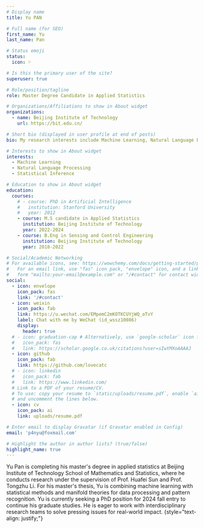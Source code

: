 ```yaml
---
# Display name
title: Yu PAN

# Full name (for SEO)
first_name: Yu
last_name: Pan

# Status emoji
status:
  icon: 💦

# Is this the primary user of the site?
superuser: true

# Role/position/tagline
role: Master Degree Candidate in Applied Statistics

# Organizations/Affiliations to show in About widget
organizations:
  - name: Beijing Institute of Technology
    url: https://bit.edu.cn/

# Short bio (displayed in user profile at end of posts)
bio: My research interests include Machine Learning, Natural Language Processing and Statistical Inference.

# Interests to show in About widget
interests:
  - Machine Learning
  - Natural Language Processing
  - Statistical Inference

# Education to show in About widget
education:
  courses:
    # - course: PhD in Artificial Intelligence
    #   institution: Stanford University
    #   year: 2012
    - course: M.S candidate in Applied Statistics
      institution: Beijing Institute of Technology
      year: 2022-2024
    - course: B.Eng in Sensing and Control Engineering
      institution: Beijing Institute of Technology
      year: 2018-2022

# Social/Academic Networking
# For available icons, see: https://wowchemy.com/docs/getting-started/page-builder/#icons
#   For an email link, use "fas" icon pack, "envelope" icon, and a link in the
#   form "mailto:your-email@example.com" or "/#contact" for contact widget.
social:
  - icon: envelope
    icon_pack: fas
    link: '/#contact'
  - icon: weixin
    icon_pack: fab
    link: https://u.wechat.com/EMpemC2mKOTKCUYjWQ_oTvY
    label: Chat with me by WeChat (id_wssz10086)
    display:
      header: true
  # - icon: graduation-cap # Alternatively, use `google-scholar` icon from `ai` icon pack
  #   icon_pack: fas
  #   link: https://scholar.google.co.uk/citations?user=sIwtMXoAAAAJ
  - icon: github
    icon_pack: fab
    link: https://github.com/lovecatc
  # - icon: linkedin
  #   icon_pack: fab
  #   link: https://www.linkedin.com/
  # Link to a PDF of your resume/CV.
  # To use: copy your resume to `static/uploads/resume.pdf`, enable `ai` icons in `params.yaml`,
  # and uncomment the lines below.
  - icon: cv
    icon_pack: ai
    link: uploads/resume.pdf

# Enter email to display Gravatar (if Gravatar enabled in Config)
email: 'p4nyu@foxmail.com'

# Highlight the author in author lists? (true/false)
highlight_name: true
---
```


<!-- Alice Wu is a professor of artificial intelligence at the Stanford AI Lab. Her research interests include distributed robotics, mobile computing and programmable matter. She leads the Robotic Neurobiology group, which develops self-reconfiguring robots, systems of self-organizing robots, and mobile sensor networks. -->
Yu Pan is completing his master's degree in applied statistics at Beijing Institute of Technology School of Mathematics and Statistics, where he conducts research under the supervision of Prof. Huafei Sun and Prof. Tongzhu Li. For his master's thesis, Yu is combining machine learning with statistical methods and manifold theories for data processing and pattern recognition. Yu is currently seeking a PhD position for 2024 fall entry to continue his graduate studies. He is eager to work with interdisciplinary research teams to solve pressing issues for real-world impact. 
{style="text-align: justify;"}
